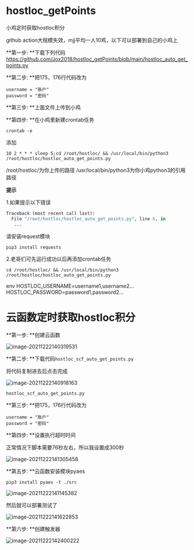 # hostloc_getPoints

小鸡定时获取hostloc积分

github action大规模失效，mjj平均一人10鸡，以下可以部署到自己的小鸡上

**第一步: **下载下列代码
https://github.com/Jox2018/hostloc_getPoints/blob/main/hostloc_auto_get_points.py

**第二步: **把175，176行代码改为

```
username = "账户"
password = "密码"
```

**第三步: **上面文件上传到小鸡

**第四步: **在小鸡里新建crontab任务

```
crontab -e
```


添加

```shell
10 2 * * * sleep 5;cd /root/hostloc/ && /usr/local/bin/python3 /root/hostloc/hostloc_auto_get_points.py
```

/root/hostloc/为你上传的路径
/usr/local/bin/python3为你小鸡python3的引用路径

**提示**

1.如果提示以下错误

```python
Traceback (most recent call last):
  File "/root/hostloc/hostloc_auto_get_points.py", line 6, in
   ...
```

请安装request模块

```shell
pip3 install requests
```

2.老哥们可先运行成功以后再添加crontab任务

```shell
cd /root/hostloc/ && /usr/local/bin/python3 /root/hostloc/hostloc_auto_get_points.py
```



env
HOSTLOC_USERNAME=username1,username2...
HOSTLOC_PASSWORD=password1,password2...

# 云函数定时获取hostloc积分
**第一步: **创建云函数

![image-20211222140319531](https://user-images.githubusercontent.com/31206471/147045704-5f39ffa7-e7b1-4a67-bcdb-6ef6da5f8297.png)


**第二步: **下载代码`hostloc_scf_auto_get_points.py`

将代码复制进去后点击完成

![image-20211222140918163](https://user-images.githubusercontent.com/31206471/147045720-f3bf70b0-3946-4d8e-bfc8-97474535164b.png)


`hostloc_scf_auto_get_points.py`



**第三步: **把175，176行代码改为

```
username = "账户"
password = "密码"
```

**第四步: **设置执行超时时间

正常情况下脚本需要76秒左右，所以我设置成300秒

![image-20211222141305458](https://user-images.githubusercontent.com/31206471/147045881-063a8602-dde3-4812-bd0e-f058a58e93a6.png)


**第五步: **云函数安装模块pyaes

~~~
pip3 install pyaes -t ./src
~~~

![image-20211222141145382](https://user-images.githubusercontent.com/31206471/147045864-43a0533f-4581-4589-b88e-8e4b64c00350.png)


然后就可以部署测试了

![image-20211222141622853](https://user-images.githubusercontent.com/31206471/147046250-d0867a82-2ef6-4021-8d7c-f95a5e9c9b6e.png)


**第六步: **创建触发器

![image-20211222142400222](https://user-images.githubusercontent.com/31206471/147045539-9381c530-bf32-45d0-bd5b-3ecae4f5a3d0.png)

